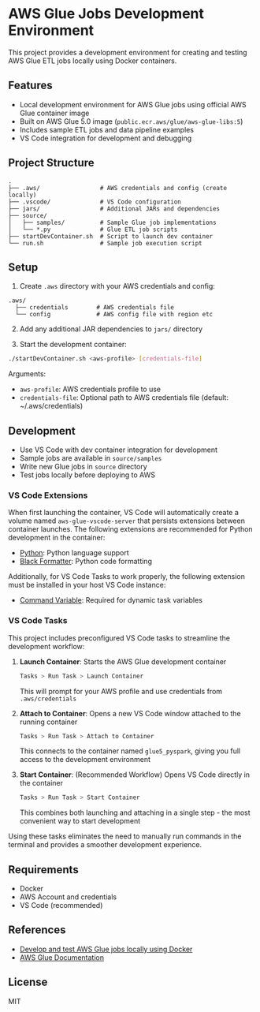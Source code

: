 # AWS Glue Jobs Development Environment

This project provides a development environment for creating and testing AWS Glue ETL jobs locally using Docker containers.

## Features

- Local development environment for AWS Glue jobs using official AWS Glue container image
- Built on AWS Glue 5.0 image (`public.ecr.aws/glue/aws-glue-libs:5`)
- Includes sample ETL jobs and data pipeline examples
- VS Code integration for development and debugging

## Project Structure

```
.
├── .aws/                 # AWS credentials and config (create locally)
├── .vscode/              # VS Code configuration
├── jars/                 # Additional JARs and dependencies
├── source/              
│   ├── samples/          # Sample Glue job implementations
│   └── *.py              # Glue ETL job scripts
├── startDevContainer.sh  # Script to launch dev container
└── run.sh                # Sample job execution script
```

## Setup

1. Create `.aws` directory with your AWS credentials and config:

```
.aws/
  ├── credentials        # AWS credentials file
  └── config             # AWS config file with region etc
```

2. Add any additional JAR dependencies to `jars/` directory

3. Start the development container:

```bash
./startDevContainer.sh <aws-profile> [credentials-file]
```

Arguments:
- `aws-profile`: AWS credentials profile to use
- `credentials-file`: Optional path to AWS credentials file (default: ~/.aws/credentials)

## Development

- Use VS Code with dev container integration for development
- Sample jobs are available in `source/samples` 
- Write new Glue jobs in `source` directory
- Test jobs locally before deploying to AWS

### VS Code Extensions

When first launching the container, VS Code will automatically create a volume named `aws-glue-vscode-server` that persists extensions between container launches. The following extensions are recommended for Python development in the container:

- [Python](https://marketplace.visualstudio.com/items?itemName=ms-python.python): Python language support
- [Black Formatter](https://marketplace.visualstudio.com/items?itemName=ms-python.black-formatter): Python code formatting

Additionally, for VS Code Tasks to work properly, the following extension must be installed in your host VS Code instance:

- [Command Variable](https://marketplace.visualstudio.com/items?itemName=rioj7.command-variable): Required for dynamic task variables

### VS Code Tasks

This project includes preconfigured VS Code tasks to streamline the development workflow:

1. **Launch Container**: Starts the AWS Glue development container
   ```bash
   Tasks > Run Task > Launch Container
   ```
   This will prompt for your AWS profile and use credentials from `.aws/credentials`

2. **Attach to Container**: Opens a new VS Code window attached to the running container
   ```bash
   Tasks > Run Task > Attach to Container
   ```
   This connects to the container named `glue5_pyspark`, giving you full access to the development environment

3. **Start Container**: (Recommended Workflow) Opens VS Code directly in the container
   ```bash
   Tasks > Run Task > Start Container
   ```
   This combines both launching and attaching in a single step - the most convenient way to start development

Using these tasks eliminates the need to manually run commands in the terminal and provides a smoother development experience.

## Requirements

- Docker
- AWS Account and credentials
- VS Code (recommended)

## References

- [Develop and test AWS Glue jobs locally using Docker](https://aws.amazon.com/blogs/big-data/develop-and-test-aws-glue-5-0-jobs-locally-using-a-docker-container/)
- [AWS Glue Documentation](https://docs.aws.amazon.com/glue/)

## License

MIT